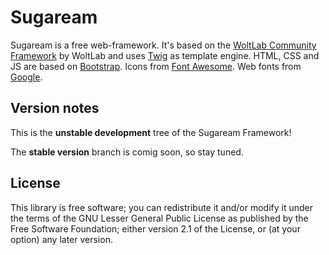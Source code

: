 Sugaream
========

Sugaream is a free web-framework. It's based on the [WoltLab Community Framework](http://github.com/WoltLab/WCF) by WoltLab and uses [Twig](http://twig.sensiolabs.org/) as template engine. HTML, CSS and JS are based on [Bootstrap](http://getbootstrap.com/). Icons from [Font Awesome](http://fortawesome.github.io/Font-Awesome/). Web fonts from [Google](http://www.google.com/webfonts).

Version notes
-------------

This is the **unstable development** tree of the Sugaream Framework!

The **stable version** branch is comig soon, so stay tuned.

License
-------

This library is free software; you can redistribute it and/or
modify it under the terms of the GNU Lesser General Public License
as published by the Free Software Foundation; either version 2.1
of the License, or (at your option) any later version.
